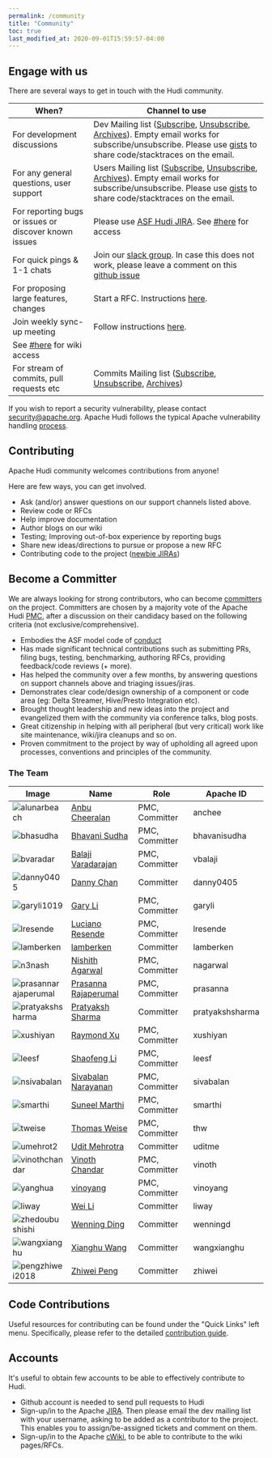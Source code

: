 ```yaml
---
permalink: /community
title: "Community"
toc: true
last_modified_at: 2020-09-01T15:59:57-04:00
---
```


## Engage with us

There are several ways to get in touch with the Hudi community.

| When? | Channel to use |
|-------|--------|
| For development discussions | Dev Mailing list ([Subscribe](mailto:dev-subscribe@hudi.apache.org), [Unsubscribe](mailto:dev-unsubscribe@hudi.apache.org), [Archives](https://lists.apache.org/list.html?dev@hudi.apache.org)). Empty email works for subscribe/unsubscribe. Please use [gists](https://gist.github.com) to share code/stacktraces on the email. |
| For any general questions, user support | Users Mailing list ([Subscribe](mailto:users-subscribe@hudi.apache.org), [Unsubscribe](mailto:users-unsubscribe@hudi.apache.org), [Archives](https://lists.apache.org/list.html?users@hudi.apache.org)). Empty email works for subscribe/unsubscribe. Please use [gists](https://gist.github.com) to share code/stacktraces on the email. |
| For reporting bugs or issues or discover known issues | Please use [ASF Hudi JIRA](https://issues.apache.org/jira/projects/HUDI/summary). See [#here](#accounts) for access |
| For quick pings & 1-1 chats | Join our [slack group](https://join.slack.com/t/apache-hudi/shared_invite/enQtODYyNDAxNzc5MTg2LTE5OTBlYmVhYjM0N2ZhOTJjOWM4YzBmMWU2MjZjMGE4NDc5ZDFiOGQ2N2VkYTVkNzU3ZDQ4OTI1NmFmYWQ0NzE). In case this does not work, please leave a comment on this [github issue](https://github.com/apache/hudi/issues/143) |
| For proposing large features, changes | Start a RFC. Instructions [here](https://cwiki.apache.org/confluence/display/HUDI/RFC+Process).
| Join weekly sync-up meeting | Follow instructions [here](https://cwiki.apache.org/confluence/display/HUDI/Apache+Hudi+Community+Weekly+Sync). |
 See [#here](#accounts) for wiki access |
| For stream of commits, pull requests etc | Commits Mailing list ([Subscribe](mailto:commits-subscribe@hudi.apache.org), [Unsubscribe](mailto:commits-unsubscribe@hudi.apache.org), [Archives](https://lists.apache.org/list.html?commits@hudi.apache.org)) |

If you wish to report a security vulnerability, please contact [security@apache.org](mailto:security@apache.org).
Apache Hudi follows the typical Apache vulnerability handling [process](https://apache.org/security/committers.html#vulnerability-handling).

## Contributing

Apache Hudi community welcomes contributions from anyone!

Here are few ways, you can get involved.

 - Ask (and/or) answer questions on our support channels listed above.
 - Review code or RFCs
 - Help improve documentation
 - Author blogs on our wiki
 - Testing; Improving out-of-box experience by reporting bugs
 - Share new ideas/directions to pursue or propose a new RFC
 - Contributing code to the project ([newbie JIRAs](https://issues.apache.org/jira/issues/?jql=project+%3D+HUDI+AND+component+%3D+newbie))

## Become a Committer

We are always looking for strong contributors, who can become [committers](https://www.apache.org/dev/committers.html) on the project. 
Committers are chosen by a majority vote of the Apache Hudi [PMC](https://www.apache.org/foundation/how-it-works.html#pmc-members), after a discussion on their candidacy based on the following criteria (not exclusive/comprehensive).

 - Embodies the ASF model code of [conduct](https://www.apache.org/foundation/policies/conduct.html)
 - Has made significant technical contributions such as submitting PRs, filing bugs, testing, benchmarking, authoring RFCs, providing feedback/code reviews (+ more).
 - Has helped the community over a few months, by answering questions on support channels above and triaging issues/jiras.
 - Demonstrates clear code/design ownership of a component or code area (eg: Delta Streamer, Hive/Presto Integration etc).
 - Brought thought leadership and new ideas into the project and evangelized them with the community via conference talks, blog posts.
 - Great citizenship in helping with all peripheral (but very critical) work like site maintenance, wiki/jira cleanups and so on.
 - Proven commitment to the project by way of upholding all agreed upon processes, conventions and principles of the community.

### The Team

| Image                                                        | Name                                                         | Role            | Apache ID    |
| ------------------------------------------------------------ | ------------------------------------------------------------ | --------------- | ------------ |
| <img src="https://avatars.githubusercontent.com/alunarbeach" style="max-width: 100px" alt="alunarbeach" align="middle" /> | [Anbu Cheeralan](https://github.com/alunarbeach)             | PMC, Committer | anchee       |
| <img src="https://avatars.githubusercontent.com/bhasudha" style="max-width: 100px" alt="bhasudha" align="middle" /> | [Bhavani Sudha](https://github.com/bhasudha)                 | PMC, Committer | bhavanisudha |
| <img src="https://avatars.githubusercontent.com/bvaradar" style="max-width: 100px" alt="bvaradar" align="middle" /> | [Balaji Varadarajan](https://github.com/bvaradar)            | PMC, Committer | vbalaji      |
| <img src="https://avatars.githubusercontent.com/danny0405" style="max-width: 100px" alt="danny0405" align="middle" /> | [Danny Chan](https://github.com/danny0405)                      | Committer       | danny0405        |
| <img src="https://avatars.githubusercontent.com/garyli1019" style="max-width: 100px" alt="garyli1019" align="middle" /> | [Gary Li](https://github.com/garyli1019)                      | PMC, Committer       | garyli        |
| <img src="https://avatars.githubusercontent.com/lresende" style="max-width: 100px" alt="lresende" align="middle" /> | [Luciano Resende](https://github.com/lresende)               | PMC, Committer | lresende     |
| <img src="https://avatars.githubusercontent.com/lamberken" style="max-width: 100px" alt="lamberken" style="max-width: 100px;" align="middle" /> | [lamberken](https://github.com/lamberken)               | Committer | lamberken     |
| <img src="https://avatars.githubusercontent.com/n3nash" style="max-width: 100px" alt="n3nash" align="middle" /> | [Nishith Agarwal](https://github.com/n3nash)                 | PMC, Committer | nagarwal     |
| <img src="https://avatars.githubusercontent.com/prasannarajaperumal" style="max-width: 100px" alt="prasannarajaperumal" align="middle" /> | [Prasanna Rajaperumal](https://github.com/prasannarajaperumal) | PMC, Committer | prasanna     |
| <img src="https://avatars.githubusercontent.com/pratyakshsharma" style="max-width: 100px" alt="pratyakshsharma" align="middle" /> | [Pratyaksh Sharma](https://github.com/pratyakshsharma)                      | Committer       | pratyakshsharma        |
| <img src="https://avatars.githubusercontent.com/xushiyan" style="max-width: 100px" alt="xushiyan" align="middle" /> | [Raymond Xu](https://github.com/xushiyan)                      | PMC, Committer       | xushiyan        |
| <img src="https://avatars.githubusercontent.com/leesf" style="max-width: 100px" alt="leesf" align="middle" /> | [Shaofeng Li](https://github.com/leesf)                      | PMC, Committer       | leesf        |
| <img src="https://avatars.githubusercontent.com/nsivabalan" style="max-width: 100px" alt="nsivabalan" align="middle" /> | [Sivabalan Narayanan](https://github.com/nsivabalan)         | PMC, Committer | sivabalan      |
| <img src="https://avatars.githubusercontent.com/smarthi" style="max-width: 100px" alt="smarthi" align="middle" /> | [Suneel Marthi](https://github.com/smarthi)                  | PMC, Committer | smarthi      |
| <img src="https://avatars.githubusercontent.com/tweise" style="max-width: 100px" alt="tweise" align="middle" /> | [Thomas Weise](https://github.com/tweise)                    | PMC, Committer | thw          |
| <img src="https://avatars.githubusercontent.com/umehrot2" style="max-width: 100px" alt="umehrot2" align="middle" /> | [Udit Mehrotra](https://github.com/umehrot2)                      | Committer       | uditme        |
| <img src="https://avatars.githubusercontent.com/vinothchandar" style="max-width: 100px" alt="vinothchandar" align="middle" /> | [Vinoth Chandar](https://github.com/vinothchandar)           | PMC, Committer | vinoth       |
| <img src="https://avatars.githubusercontent.com/yanghua" style="max-width: 100px" alt="yanghua" /> | [vinoyang](https://github.com/yanghua)                       | PMC, Committer       | vinoyang     |
| <img src="https://avatars.githubusercontent.com/lw309637554" alt="liway" style="max-width: 100px;" align="middle" /> | [Wei Li](https://github.com/lw309637554)               | Committer | liway|
| <img src="https://avatars.githubusercontent.com/zhedoubushishi" style="max-width: 100px" alt="zhedoubushishi" /> | [Wenning Ding](https://github.com/zhedoubushishi)                       | Committer       | wenningd     |
| <img src="https://avatars.githubusercontent.com/wangxianghu" alt="wangxianghu" style="max-width: 100px;" align="middle" /> | [Xianghu Wang](https://github.com/wangxianghu)               | Committer | wangxianghu|
| <img src="https://avatars.githubusercontent.com/pengzhiwei2018" style="max-width: 100px" alt="pengzhiwei2018" align="middle" /> | [Zhiwei Peng](https://github.com/pengzhiwei2018)                      | Committer       | zhiwei        |

## Code Contributions

Useful resources for contributing can be found under the "Quick Links" left menu.
Specifically, please refer to the detailed [contribution guide](contributing.html).

## Accounts

It's useful to obtain few accounts to be able to effectively contribute to Hudi.
 
 - Github account is needed to send pull requests to Hudi
 - Sign-up/in to the Apache [JIRA](https://issues.apache.org/jira). Then please email the dev mailing list with your username, asking to be added as a contributor to the project. This enables you to assign/be-assigned tickets and comment on them. 
 - Sign-up/in to the Apache [cWiki](https://cwiki.apache.org/confluence/signup.action), to be able to contribute to the wiki pages/RFCs. 
